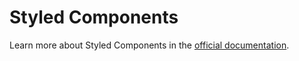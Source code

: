 # Styled Components

Learn more about Styled Components in the [official documentation](https://styled-components.com/).
